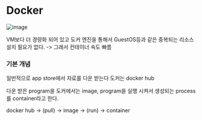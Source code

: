 # Docker

![image](https://user-images.githubusercontent.com/38831314/146788634-d0123fc4-9766-4f68-a6a9-dcbc749c029a.png)

VM보다 더 경량화 되어 있고 도커 엔진을 통해서 GuestOS등과 같은 중복되는 리소스 설치 필요가 없다. -> 그래서 컨테이너 속도 빠름

### 기본 개념

일반적으로 app store에서 자료를 다운 받는다 도커는 docker hub

다운 받은 program을 도커에서는 image, program을 실행 시켜서 생성되는 process를 container라고 한다.

docker hub -> (pull) -> image -> (run) -> container
